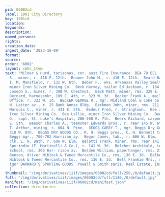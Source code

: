 ```yaml
---
pid: 06002cd
label: 1901 City Directory
key: 1901cd
location: 
keywords: 
description: 
named_persons: 
rights: 
creation_date: 
ingest_date: '2023-10-09'
format: 
source: 
order: '6002'
layout: cmhc_item
text: 'Milner & Hurd, tarisonas. cor. aust Fire Insurance  BEA 78 BEL  Beamer Harry
  S., miner, r. 416 E. 12th.  Beamer John M., r. 416 E. 12th.  Beard Harry, hostler
  I. M. Mansfield, r. 131 W. 6th.  Beber F., wks. Arkansas Valley Smelter.  Beck August,
  miner Iron Silver Mining Co.  Beck Harvey, tailor Ed Jackson, r. 134 W. 3d.  Beck
  Joseph S., miner, r. 308 W. Chestnut.  Beck Matt, miner, rms. 329 E. 4th.  Becker
  Bernard, harnessmkr, 109 E. 4th, r. 323 W. 3d.  Becker Frank A., mailing clk. Post
  Office, r. 323 W. 3d.  BECKER GEORGE R., mgr. Midland Coal & Coke Co., office 411
  N. Leiter av., r. 25 Bank Annex Bldg.  Beckman John, miner, rms. 211 EH. 6th.  Beckman
  Marquis C., miner, r. 431 E. 5th.  Bedour Fred, r. Stringtown.  Bee John, miner
  Iron Silver Mining Co.  Bee Lallie, miner Iron Silver Mining Co.  Beeby William
  D., supt. St. Luke’s Hospital, 206-208 E. 7th.  Beers Richard, carpenter, r. 311
  E. 5th.  Beeson Charles A., teamster Edwards Bros., r. rear 145 W. 6th.  Beeson
  T. Arthur, mining, r. 604 N. Pine.  BEGGS CAREY T., mgr. Beggs Dry Goods Co., r.
  318 W. 8th.  BEGGS DRY GOODS CO., R. H. Beggs pres., C. H. Bennett treas., C. T.
  Beggs mgr., 700-702 Harrison ay.  Begor James, lab., r. 606 W. Elm.  Begor Orlando,
  clk. L. H. Bath, r. 606 W. Elm.  Belatti Frank, miner, rms. rear 141 W. 3d.  Belatti
  Sperindio (F. Martinelli & Co.), r. 141 W. 3d.  Belcher Archibald, teacher High
  School, rms. 303 Har- rison av.  Belden William, paperhanger, rms. 211 E. 4th.  Belken
  Benson, driver Niblock & Tweed Mercantile Co., rms. 136 E. 3d.  Belken Henry, driver
  Niblock & Tweed Mercantile Co., rms. 136 E. 3d.  Bell Frankie Mrs., r. 1874 W. 2d.  AGHAMISOWWE.
  igor BARNARD’S SPORTING GOODS  Powell & Smith saris. Real Estate, Insurance, Loans
  |    '
thumbnail: "/img/derivatives/iiif/images/06002cd/full/250,/0/default.jpg"
full: "/img/derivatives/iiif/images/06002cd/full/1140,/0/default.jpg"
manifest: "/img/derivatives/iiif/06002cd/manifest.json"
collection: directories
---
```

